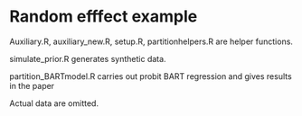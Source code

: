 # Random efffect example

Auxiliary.R, auxiliary_new.R, setup.R, partitionhelpers.R are helper functions.

simulate_prior.R generates synthetic data.

partition_BARTmodel.R carries out probit BART regression and gives results in the paper

Actual data are omitted.
